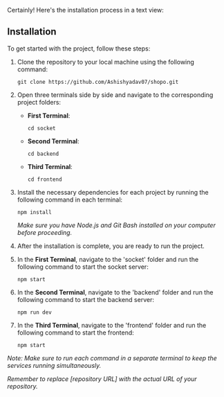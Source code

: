 Certainly! Here's the installation process in a text view:

## Installation

To get started with the project, follow these steps:

1. Clone the repository to your local machine using the following command:

   ```
   git clone https://github.com/Ashishyadav07/shopo.git
   ```

2. Open three terminals side by side and navigate to the corresponding project folders:

   - **First Terminal**:
     ```
     cd socket
     ```

   - **Second Terminal**:
     ```
     cd backend
     ```

   - **Third Terminal**:
     ```
     cd frontend
     ```

3. Install the necessary dependencies for each project by running the following command in each terminal:

   ```
   npm install
   ```

   *Make sure you have Node.js and Git Bash installed on your computer before proceeding.*

4. After the installation is complete, you are ready to run the project.

5. In the **First Terminal**, navigate to the 'socket' folder and run the following command to start the socket server:

   ```
   npm start
   ```

6. In the **Second Terminal**, navigate to the 'backend' folder and run the following command to start the backend server:

   ```
   npm run dev
   ```

7. In the **Third Terminal**, navigate to the 'frontend' folder and run the following command to start the frontend:

   ```
   npm start
   ```

*Note: Make sure to run each command in a separate terminal to keep the services running simultaneously.*

*Remember to replace [repository URL] with the actual URL of your repository.*
